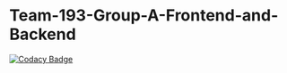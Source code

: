 # Team-193-Group-A-Frontend-and-Backend

[![Codacy Badge](https://api.codacy.com/project/badge/Grade/616b706065ab47548d1ea17714c17972)](https://app.codacy.com/gh/BuildForSDGCohort2/Team-193-Group-A-Frontend-and-Backend?utm_source=github.com&utm_medium=referral&utm_content=BuildForSDGCohort2/Team-193-Group-A-Frontend-and-Backend&utm_campaign=Badge_Grade_Settings)